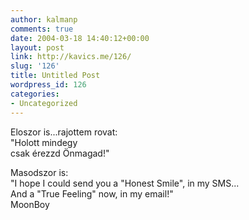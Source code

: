 ```yaml
---
author: kalmanp
comments: true
date: 2004-03-18 14:40:12+00:00
layout: post
link: http://kavics.me/126/
slug: '126'
title: Untitled Post
wordpress_id: 126
categories:
- Uncategorized
---
```


Eloszor is...rajottem rovat:  
"Holott mindegy  
csak érezzd Önmagad!"




Masodszor is:  
"I hope I could send you a "Honest Smile", in my SMS...  
And a "True Feeling" now, in my email!"  
MoonBoy
